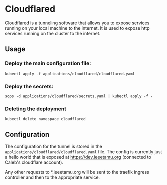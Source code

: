 # Cloudflared
Cloudflared is a tunneling software that allows you to expose services running on your local machine to the internet. It is used to expose http services running on the cluster to the internet.

## Usage

### Deploy the main configuration file:
`kubectl apply -f applications/cloudflared/cloudflared.yaml`

### Deploy the secrets:
`sops -d applications/cloudflared/secrets.yaml | kubectl apply -f -`

### Deleting the deployment
`kubectl delete namespace cloudflared`

## Configuration
The configuration for the tunnel is stored in the `applications/cloudflared/cloudflared.yaml` file. The config is currently just a hello world that is exposed at https://dev.ieeetamu.org (connected to Caleb's cloudflare account).

Any other requests to *.ieeetamu.org will be sent to the traefik ingress controller and then to the appropriate service.